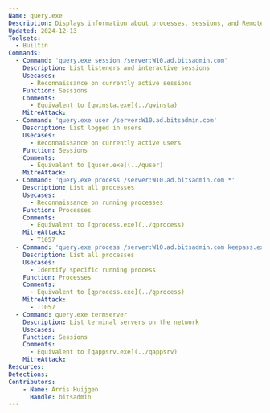 ```yaml
---
Name: query.exe
Description: Displays information about processes, sessions, and Remote Desktop Session Host servers
Updated: 2024-12-13
Toolsets:
  - Builtin
Commands:
  - Command: 'query.exe session /server:W10.ad.bitsadmin.com'
    Description: List listeners and interactive sessions
    Usecases:
      - Reconnaissance on currently active sessions
    Function: Sessions
    Comments:
      - Equivalent to [qwinsta.exe](../qwinsta)
    MitreAttack:
  - Command: 'query.exe user /server:W10.ad.bitsadmin.com'
    Description: List logged in users
    Usecases:
      - Reconnaissance on currently active users
    Function: Sessions
    Comments:
      - Equivalent to [quser.exe](../quser)
    MitreAttack:
  - Command: 'query.exe process /server:W10.ad.bitsadmin.com *'
    Description: List all processes
    Usecases:
      - Reconnaissance on running processes
    Function: Processes
    Comments:
      - Equivalent to [qprocess.exe](../qprocess)
    MitreAttack:
      - T1057
  - Command: 'query.exe process /server:W10.ad.bitsadmin.com keepass.exe'
    Description: List all processes
    Usecases:
      - Identify specific running process
    Function: Processes
    Comments:
      - Equivalent to [qprocess.exe](../qprocess)
    MitreAttack:
      - T1057
  - Command: query.exe termserver
    Description: List terminal servers on the network
    Usecases:
    Function: Sessions
    Comments:
      - Equivalent to [qappsrv.exe](../qappsrv)
    MitreAttack:
Resources:
Detections:
Contributors:
    - Name: Arris Huijgen
      Handle: bitsadmin
---
```

